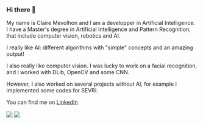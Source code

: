 ### Hi there 👋



My name is Claire Mevolhon and I am a developper in Artificial Intelligence.  
I have a Master's degree in Artificial Intelligence and Pattern Recognition, that include computer vision, robotics and AI.  

I really like AI: different algorithms with "simple" concepts and an amazing output!  

I also really like computer vision. I was lucky to work on a facial recognition, and I worked with DLib, OpenCV and some CNN.


However, I also worked on several projects without AI, for example I implemented some codes for SEVRI.  

You can find me on [LinkedIn](https://www.linkedin.com/in/claire-mevolhon/?locale=en_US)


<img align="center" src="https://github-readme-stats.vercel.app/api/?username=canneltigrou&show_icons=true&theme=cobalt"/>
<img align="center" src="https://github-readme-stats.vercel.app/api/top-langs/?username=canneltigrou&theme=cobalt"/>  



